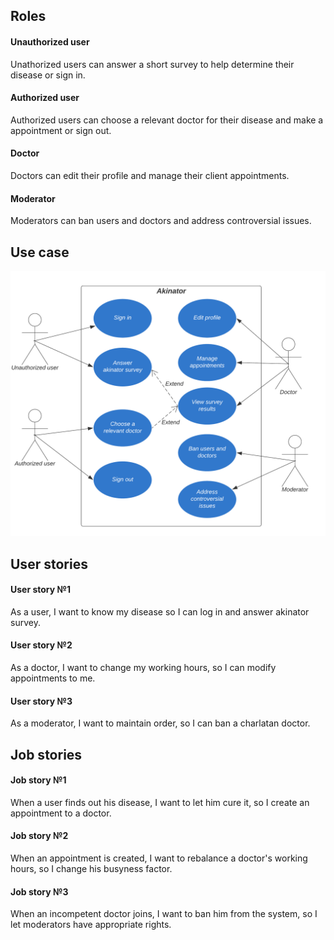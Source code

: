 ## Roles
#### Unauthorized user
Unathorized users can answer a short survey to help determine their disease or sign in.
#### Authorized user
Authorized users can choose a relevant doctor for their disease and make a appointment or sign out.
#### Doctor
Doctors can edit their profile and manage their client appointments.
#### Moderator
Moderators can ban users and doctors and address controversial issues.

## Use case
![use cases](https://github.com/kibrq/se-practice/blob/task-6/img/use-cases.png)
## User stories

#### User story №1
As a user, I want to know my disease so I can log in and answer akinator survey.

#### User story №2
As a doctor, I want to change my working hours, so I can modify appointments to me.

#### User story №3
As a moderator, I want to maintain order, so I can ban a charlatan doctor.

## Job stories

#### Job story №1
When a user finds out his disease, I want to let him cure it, so I create an appointment to a doctor.

#### Job story №2
When an appointment is created, I want to rebalance a doctor's working hours, so I change his busyness factor.

#### Job story №3
When an incompetent doctor joins, I want to ban him from the system, so I let moderators have appropriate rights.
